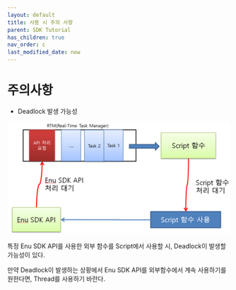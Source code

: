 ```yaml
---
layout: default
title: 사용 시 주의 사항
parent: SDK Tutorial
has_children: true
nav_order: c
last_modified_date: now
---
```


# 주의사항

* Deadlock 발생 가능성

![](./SDK/warning/warning_0.PNG) 

특정 Enu SDK API를 사용한 외부 함수를 Script에서 사용할 시, Deadlock이 발생할 가능성이 있다.

만약 Deadlock이 발생하는 상황에서 Enu SDK API를 외부함수에서 계속 사용하기를 원한다면, Thread를 사용하기 바란다.

 


